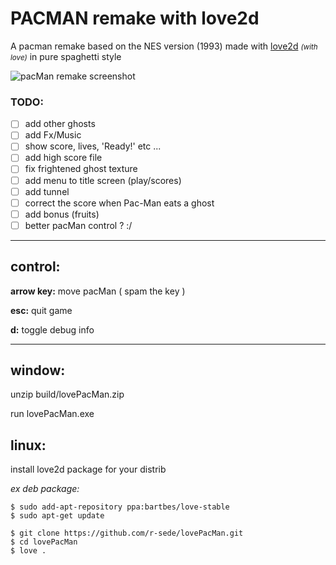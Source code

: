 # PACMAN remake with love2d

A pacman remake based on the NES version (1993)
made with [love2d](https://love2d.org/) <small>*(with love)*</small> in  pure spaghetti style


![pacMan remake screenshot](https://github.com/r-sede/lovePacMan/raw/master/assets/img/gameScreen.jpg ":v")

### TODO:
- [ ] add other ghosts
- [ ] add Fx/Music
- [ ] show score, lives, 'Ready!' etc ...
- [ ] add high score file
- [ ] fix frightened ghost texture
- [ ] add menu to title screen (play/scores)
- [ ] add tunnel 
- [ ] correct the score when Pac-Man eats a ghost
- [ ] add bonus (fruits)
- [ ] better pacMan control ? :/

---
## control:
**arrow key:** move pacMan ( spam the key  )

**esc:** quit game

**d:** toggle debug info

---

## window:
unzip  build/lovePacMan.zip

run lovePacMan.exe

## linux:

install love2d package for your distrib

*ex deb package:*
```
$ sudo add-apt-repository ppa:bartbes/love-stable
$ sudo apt-get update
```

```
$ git clone https://github.com/r-sede/lovePacMan.git
$ cd lovePacMan
$ love .
```